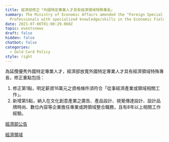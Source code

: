 ```yaml
---
title: 經濟部修正「外國特定專業人才具有經濟領域特殊專長」
summary: The Ministry of Economic Affairs amended the "Foreign Special
  Professionals with specialized knowledge/skills in the Economic Field”.
date: 2021-07-06T01:00:29.060Z
topic: eventsnews
draft: false
hidden: false
chatbot: false
categories:
  - Gold Card Policy
style: right
---
```

為延攬優秀外國特定專業人才，經濟部放寬外國特定專業人才具有經濟領域特殊專長，修正重點包括：

1. 修正第1點，明定薪資16萬元之資格條件須符合「從事經濟產業或領域相關工作」。
2. 新增第5點，納入在文化創意產業之廣告、產品設計、視覺傳達設計、設計品牌時尚、數位內容等企業擔任專業或跨領域整合職務，且有8年以上相關工作經驗。

[經濟部公告](https://ws.ndc.gov.tw/Download.ashx?u=LzAwMS9hZG1pbmlzdHJhdG9yLzI4L3JlbGZpbGUvNjg0Ni8zNTA5Ny83ZDY1MWNlZC0zNGVlLTQ3OTMtYTE3MC02NjU0NjE5NjkwN2IucGRm&n=57aT5r%2bf6YOo5YWs5ZGKLnBkZg%3d%3d&icon=..pdf "至經濟部公告")

[經濟領域](https://ws.ndc.gov.tw/Download.ashx?u=LzAwMS9hZG1pbmlzdHJhdG9yLzI4L3JlbGZpbGUvNjg0Ni8zNTA5Ny9iM2UyYjMxNi1mNjg4LTQwOTQtODcxYy0xMmNhMTNlMjJiNmQucGRm&n=Mi7ntpPmv5%2fpoJjln58ucGRm&icon=..pdf "至經濟領域申請資格PDF")